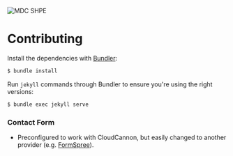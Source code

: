 ![MDC SHPE](https://shpe.ga/images/logo/dark.svg)

# Contributing

Install the dependencies with [Bundler](http://bundler.io/):

~~~bash
$ bundle install
~~~

Run `jekyll` commands through Bundler to ensure you're using the right versions:

~~~bash
$ bundle exec jekyll serve
~~~

### Contact Form

* Preconfigured to work with CloudCannon, but easily changed to another provider (e.g. [FormSpree](https://formspree.io/)).
